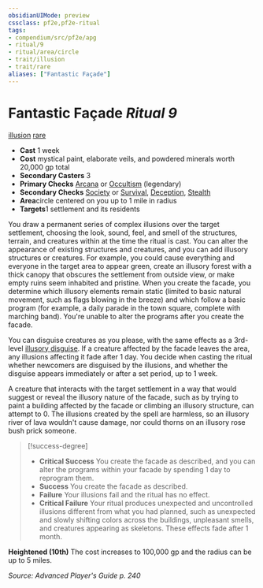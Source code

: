 ```yaml
---
obsidianUIMode: preview
cssclass: pf2e,pf2e-ritual
tags:
- compendium/src/pf2e/apg
- ritual/9
- ritual/area/circle
- trait/illusion
- trait/rare
aliases: ["Fantastic Façade"]
---
```

# Fantastic Façade *Ritual 9*  
[illusion](../../../rules/traits/illusion.md)  [rare](../../../rules/traits/rare.md)  

- **Cast** 1 week
- **Cost** mystical paint, elaborate veils, and powdered minerals worth 20,000 gp total
- **Secondary Casters** 3
- **Primary Checks** [Arcana](../../skills.md#Arcana) or [Occultism](../../skills.md#Occultism) (legendary)
- **Secondary Checks** [Society](../../skills.md#Society) or [Survival](../../skills.md#Survival), [Deception](../../skills.md#Deception), [Stealth](../../skills.md#Stealth)
- **Area**circle centered on you up to 1 mile in radius
- **Targets**1 settlement and its residents

You draw a permanent series of complex illusions over the target settlement, choosing the look, sound, feel, and smell of the structures, terrain, and creatures within at the time the ritual is cast. You can alter the appearance of existing structures and creatures, and you can add illusory structures or creatures. For example, you could cause everything and everyone in the target area to appear green, create an illusory forest with a thick canopy that obscures the settlement from outside view, or make empty ruins seem inhabited and pristine. When you create the facade, you determine which illusory elements remain static (limited to basic natural movement, such as flags blowing in the breeze) and which follow a basic program (for example, a daily parade in the town square, complete with marching band). You're unable to alter the programs after you create the facade.

You can disguise creatures as you please, with the same effects as a 3rd-level [illusory disguise](../illusory-disguise.md). If a creature affected by the facade leaves the area, any illusions affecting it fade after 1 day. You decide when casting the ritual whether newcomers are disguised by the illusions, and whether the disguise appears immediately or after a set period, up to 1 week.

A creature that interacts with the target settlement in a way that would suggest or reveal the illusory nature of the facade, such as by trying to paint a building affected by the facade or climbing an illusory structure, can attempt to 0. The illusions created by the spell are harmless, so an illusory river of lava wouldn't cause damage, nor could thorns on an illusory rose bush prick someone.

> [!success-degree] 
> - **Critical Success** You create the facade as described, and you can alter the programs within your facade by spending 1 day to reprogram them.
> - **Success** You create the facade as described.
> - **Failure** Your illusions fail and the ritual has no effect.
> - **Critical Failure** Your ritual produces unexpected and uncontrolled illusions different from what you had planned, such as unexpected and slowly shifting colors across the buildings, unpleasant smells, and creatures appearing as skeletons. These effects fade after 1 month.

**Heightened (10th)** The cost increases to 100,000 gp and the radius can be up to 5 miles.

*Source: Advanced Player's Guide p. 240*